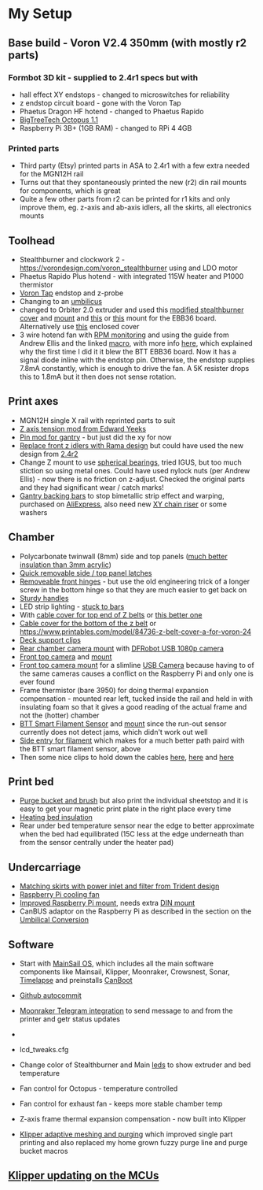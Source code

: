 # My Setup
## Base build - Voron V2.4 350mm (with mostly r2 parts)
### Formbot 3D kit - supplied to 2.4r1 specs but with
- hall effect XY endstops - changed to microswitches for reliability
- z endstop circuit board - gone with the Voron Tap
- Phaetus Dragon HF hotend - changed to Phaetus Rapido
- [BigTreeTech Octopus 1.1](https://www.biqu.equipment/products/bigtreetech-octopus-v1-1)
- Raspberry Pi 3B+ (1GB RAM) - changed to RPi 4 4GB

### Printed parts
- Third party (Etsy) printed parts in ASA to 2.4r1 with a few extra needed for the MGN12H rail
- Turns out that they spontaneously printed the new (r2) din rail mounts for components, which is great
- Quite a few other parts from r2 can be printed for r1 kits and only improve them, eg. z-axis and ab-axis idlers, all the skirts, all electronics mounts

## Toolhead
- Stealthburner and clockwork 2 - https://vorondesign.com/voron_stealthburner using and LDO motor
- Phaetus Rapido Plus hotend - with integrated 115W heater and P1000 thermistor
- [Voron Tap](https://github.com/VoronDesign/Voron-Tap) endstop and z-probe
- Changing to an [umbilicus](https://github.com/IconoclastXYZ/Voron/blob/main/articles/Umbilical_conversion.md)
- changed to Orbiter 2.0 extruder and used this [modified stealthburner cover](https://www.printables.com/model/345237-voron-stealthburner-orbiter-v20/files) and [mount](https://github.com/sneakytreesnake/StealthOrbiter) and [this](https://www.printables.com/model/316984-ebb36-mount-with-cable-strain-relief-for-the-orbit) or [this]() mount for the EBB36 board. Alternatively use [this](https://github.com/elcrni/Voron-Mods/tree/main/Orbiter_2.0_SB_CW2_Enclosed) enclosed cover
- 3 wire hotend fan with [RPM monitoring](https://www.klipper3d.org/Config_Reference.html#heater_fan) and using the guide from Andrew Ellis and the linked [macro](https://ellis3dp.com/Print-Tuning-Guide/articles/useful_macros/hotend_fan_monitoring.html), with more info [here](https://forum.vorondesign.com/threads/ebb36-3-wire-fan-speed.83/), which explained why the first time I did it it blew the BTT EBB36 board. Now it has a signal diode inline with the endstop pin. Otherwise, the endstop supplies 7.8mA constantly, which is enough to drive the fan. A 5K resister drops this to 1.8mA but it then does not sense rotation.

## Print axes
- MGN12H single X rail with reprinted parts to suit
- [Z axis tension mod from Edward Yeeks](https://github.com/edwardyeeks/VoronUsers/tree/master/printer_mods/edwardyeeks/V2.4_z_drive_motor_tensioner_mod)
- [Pin mod for gantry](https://github.com/VoronDesign/VoronUsers/tree/master/printer_mods/hartk1213/Voron2.4_Trident_Pins_Mod) - but just did the xy for now
- [Replace front z idlers with Rama design](https://github.com/Ramalama2/Voron-2-Mods/tree/main/Front_Idlers) but could have used the new design from [2.4r2](https://github.com/VoronDesign/Voron-2/tree/Voron2.4/STLs/Gantry/Front_Idlers)
- Change Z mount to use [spherical bearings](https://github.com/VoronDesign/VoronUsers/tree/master/printer_mods/hartk1213/Voron2.4_GE5C), tried IGUS, but too much stiction so using metal ones. Could have used nylock nuts (per Andrew Ellis) - now there is no friction on z-adjust. Checked the original parts and they had significant wear / catch marks!
- [Gantry backing bars](https://github.com/tanaes/whopping_Voron_mods/tree/main/extrusion_backers) to stop bimetallic strip effect and warping, purchased on [AliExpress](https://www.aliexpress.com/item/1005003779041015.html?spm=a2g0o.order_list.0.0.21ef180202r18o), also need new [XY chain riser](https://github.com/tanaes/whopping_Voron_mods/blob/main/extrusion_backers/STLs/XY_cable_chain_bridge-3hole-3mm_backer.stl) or some washers 

## Chamber
- Polycarbonate twinwall (8mm) side and top panels ([much better insulation than 3mm acrylic]( https://github.com/IconoclastXYZ/Voron/blob/main/articles/insulation.md))
- [Quick removable side / top panel latches](https://github.com/richardjm/voron-parts/tree/main/voron-2.4/FilamentLatch)
- [Removeable front hinges](https://github.com/VoronDesign/VoronUsers/tree/master/printer_mods/ElPoPo/RemovableDoors) - but use the old engineering trick of a longer screw in the bottom hinge so that they are much easier to get back on
- [Sturdy handles](https://github.com/VoronDesign/VoronUsers/tree/master/printer_mods/jeoje/Sturdy_Handles)
- LED strip lighting - [stuck to bars](https://www.thingiverse.com/thing:4933314/files)
- With [cable cover for top end of Z belts](https://github.com/VoronDesign/VoronUsers/tree/master/printer_mods/samwiseg0/corner_cable_hide) or [this better one](https://github.com/VoronDesign/VoronUsers/blob/ad3b6e1f34209fbf31f515cbb76d94880a948f3c/printer_mods/Dr-Info/corner_cable_cover_with_drop_down_holes/README.md)
- [Cable cover for the bottom of the z belt](https://github.com/VoronDesign/VoronUsers/tree/master/printer_mods/Akio/cable_routing_z_belt_cover) or https://www.printables.com/model/84736-z-belt-cover-a-for-voron-24
- [Deck support clips](https://github.com/VoronDesign/Voron-2/blob/Voron2.4/STLs/Panel_Mounting/deck_support_4mm_x8.stl)
- [Rear chamber camera mount](https://www.thingiverse.com/thing:4756566) with [DFRobot USB 1080p camera](https://core-electronics.com.au/raspberry-pi-wide-angle-camera-module-seeed-studio.html)
- [Front top camera](https://core-electronics.com.au/lattepanda-5mp-uvc-camera.html) and [mount](https://github.com/VoronDesign/VoronUsers/tree/master/printer_mods/chri.kai.in/Angry_CAM_USB)
- [Front top camera mount](https://github.com/VoronDesign/VoronUsers/tree/master/printer_mods/chri.kai.in/Angry_CAM_USB) for a slimline [USB Camera](https://core-electronics.com.au/lattepanda-5mp-uvc-camera.html) because having to of the same cameras causes a conflict on the Raspberry Pi and only one is ever found
- Frame thermistor (bare 3950) for doing thermal expansion compensation - mounted rear left, tucked inside the rail and held in with insulating foam so that it gives a good reading of the actual frame and not the (hotter) chamber
- [BTT Smart Filament Sensor](https://biqu.equipment/products/btt-sfs-v1-0-smart-filament-sensor-detection-stuck-blocking-filament-module) and [mount](https://github.com/VoronDesign/VoronUsers/tree/master/printer_mods/Empusas/BTT_Filament_Motion_Sensor_Mount) since the run-out sensor currently does not detect jams, which didn't work out well
- [Side entry for filament](https://github.com/VoronDesign/VoronUsers/tree/master/printer_mods/120decibell/exhaust_housing_side_entry) which makes for a much better path paird with the BTT smart filament sensor, above
- Then some nice clips to hold down the cables [here](https://www.printables.com/model/118550-cable-clip-for-2020-extrusion/files), [here](https://github.com/VoronDesign/VoronUsers/tree/master/printer_mods/evandepol/Voron2.4-Cable-clamps) and [here](https://www.printables.com/en/model/203062-ender-3-2020-extrusion-zip-tie-clips-imported-from/files)
  
## Print bed
- [Purge bucket and brush](https://github.com/VoronDesign/VoronUsers/tree/master/printer_mods/edwardyeeks/Decontaminator_Purge_Bucket_&_Nozzle_Scrubber) but also print the individual sheetstop and it is easy to get your magnetic print plate in the right place every time
- [Heating bed insulation](https://www.carbuilders.com.au/peel-stick-heat-shield)
- Rear under bed temperature sensor near the edge to better approximate when the bed had equilibrated (15C less at the edge underneath than from the sensor centrally under the heater pad)

## Undercarriage
- [Matching skirts with power inlet and filter from Trident design](https://github.com/VoronDesign/VoronUsers/tree/master/printer_mods/edwardyeeks/Tridentified_V2.4_Power_Inlet)
- [Raspberry Pi cooling fan](https://core-electronics.com.au/pimoroni-fan-shim-for-raspberry-pi.html)
- [Improved Raspberry Pi mount](https://github.com/MotorDynamicsLab/LDOVoron2/blob/main/STLs/beefy_raspberry_bracket.stl), needs extra [DIN mount](https://github.com/VoronDesign/Voron-2/blob/Voron2.4/STLs/Electronics_Bay/pcb_din_clip_x3.stl)
- CanBUS adaptor on the Raspberry Pi as described in the section on the [Umbilical Conversion](/articles/Umbilical_conversion.md)

## Software
- Start with [MainSail OS](https://docs-os.mainsail.xyz/), which includes all the main software components like Mainsail, Klipper, Moonraker, Crowsnest, Sonar, [Timelapse](https://github.com/mainsail-crew/moonraker-timelapse) and preinstalls [CanBoot](https://github.com/Arksine/CanBoot)
- [Github autocommit](https://docs.vorondesign.com/community/howto/EricZimmerman/BackupConfigToGithub.html)
- [Moonraker Telegram integration](https://github.com/Raabi91/moonraker-telegram) to send message to and from the printer and getr status updates
- 
- lcd_tweaks.cfg
- Change color of Stealthburner and Main [leds](https://github.com/MapleLeafMakers/KlipperMacros) to show extruder and bed temperature
- Fan control for Octopus - temperature controlled
- Fan control for exhaust fan - keeps more stable chamber temp
- Z-axis frame thermal expansion compensation - now built into Klipper

- [Klipper adaptive meshing and purging](https://github.com/kyleisah/Klipper-Adaptive-Meshing-Purging) which improved single part printing and also replaced my home grown fuzzy purge line and purge bucket macros

## [Klipper updating on the MCUs](https://github.com/IconoclastXYZ/Voron/blob/main/articles/klipper_updates.md)

